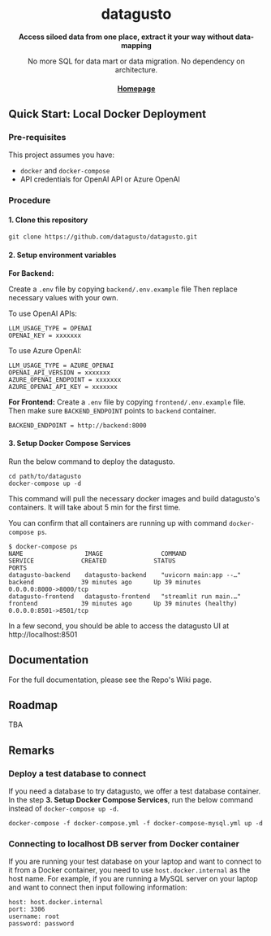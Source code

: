 <h1 align="center">datagusto</h1>
<div align="center">
 <strong>
   Access siloed data from one place, extract it your way without data-mapping
 </strong>

 No more SQL for data mart or data migration. No dependency on architecture.
</div>

<div align="center">
  <h4>
    <a href="https://www.datagusto.ai">
      Homepage
    </a>
  </h4>
</div>

## Quick Start: Local Docker Deployment

### Pre-requisites
This project assumes you have:
- `docker` and `docker-compose`
- API credentials for OpenAI API or Azure OpenAI

### Procedure
#### 1. Clone this repository
```shell
git clone https://github.com/datagusto/datagusto.git
```

#### 2. Setup environment variables

**For Backend:**

Create a `.env` file by copying `backend/.env.example` file
Then replace necessary values with your own.

To use OpenAI APIs:
```shell
LLM_USAGE_TYPE = OPENAI
OPENAI_KEY = xxxxxxx
```

To use Azure OpenAI:
```shell
LLM_USAGE_TYPE = AZURE_OPENAI
OPENAI_API_VERSION = xxxxxxx
AZURE_OPENAI_ENDPOINT = xxxxxxx
AZURE_OPENAI_API_KEY = xxxxxxx
```

**For Frontend:**
Create a `.env` file by copying `frontend/.env.example` file.
Then make sure `BACKEND_ENDPOINT` points to `backend` container.

```shell
BACKEND_ENDPOINT = http://backend:8000
```

#### 3. Setup Docker Compose Services
Run the below command to deploy the datagusto.

```shell
cd path/to/datagusto
docker-compose up -d
```

This command will pull the necessary docker images and build datagusto's containers.
It will take about 5 min for the first time.

You can confirm that all containers are running up with command `docker-compose ps`.

```shell
$ docker-compose ps
NAME                 IMAGE                COMMAND                  SERVICE             CREATED             STATUS                    PORTS
datagusto-backend    datagusto-backend    "uvicorn main:app --…"   backend             39 minutes ago      Up 39 minutes             0.0.0.0:8000->8000/tcp
datagusto-frontend   datagusto-frontend   "streamlit run main.…"   frontend            39 minutes ago      Up 39 minutes (healthy)   0.0.0.0:8501->8501/tcp
```

In a few second, you should be able to access the datagusto UI at http://localhost:8501


## Documentation
For the full documentation, please see the Repo's Wiki page.


## Roadmap
TBA


## Remarks
### Deploy a test database to connect
If you need a database to try datagusto, we offer a test database container. In the step **3. Setup Docker Compose Services**, run the below command instead of `docker-compose up -d`.

```
docker-compose -f docker-compose.yml -f docker-compose-mysql.yml up -d
```

### Connecting to localhost DB server from Docker container
If you are running your test database on your laptop and want to connect 
to it from a Docker container, you need to use `host.docker.internal` as 
the host name.
For example, if you are running a MySQL server on your laptop and want to connect then input following information:
```text
host: host.docker.internal
port: 3306
username: root
password: password
```
